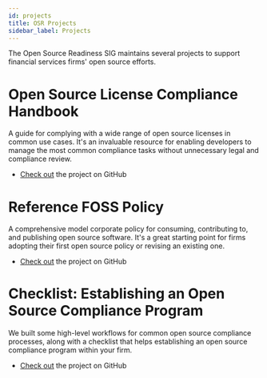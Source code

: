 ```yaml
---
id: projects
title: OSR Projects
sidebar_label: Projects
---
```


The Open Source Readiness SIG maintains several projects to support financial services firms' open source efforts.

# Open Source License Compliance Handbook

A guide for complying with a wide range of open source licenses in common use cases. It's an invaluable resource for enabling developers to manage the most common compliance tasks without unnecessary legal and compliance review.

- [Check out](https://github.com/finos/OSLC-handbook) the project on GitHub

# Reference FOSS Policy

A comprehensive model corporate policy for consuming, contributing to, and publishing open source software. It's a great starting point for firms adopting their first open source policy or revising an existing one.

- [Check out](https://github.com/finos/reference-foss-policy) the project on GitHub

# Checklist: Establishing an Open Source Compliance Program

We built some high-level workflows for common open source compliance processes, along with a checklist that helps establishing an open source compliance program within your firm.

- [Check out](https://github.com/finos/osr-checklists) the project on GitHub